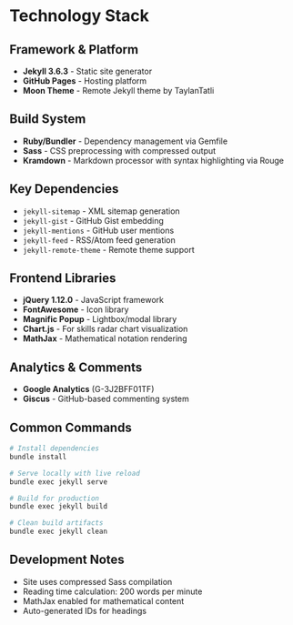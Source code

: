 # Technology Stack

## Framework & Platform
- **Jekyll 3.6.3** - Static site generator
- **GitHub Pages** - Hosting platform
- **Moon Theme** - Remote Jekyll theme by TaylanTatli

## Build System
- **Ruby/Bundler** - Dependency management via Gemfile
- **Sass** - CSS preprocessing with compressed output
- **Kramdown** - Markdown processor with syntax highlighting via Rouge

## Key Dependencies
- `jekyll-sitemap` - XML sitemap generation
- `jekyll-gist` - GitHub Gist embedding
- `jekyll-mentions` - GitHub user mentions
- `jekyll-feed` - RSS/Atom feed generation
- `jekyll-remote-theme` - Remote theme support

## Frontend Libraries
- **jQuery 1.12.0** - JavaScript framework
- **FontAwesome** - Icon library
- **Magnific Popup** - Lightbox/modal library
- **Chart.js** - For skills radar chart visualization
- **MathJax** - Mathematical notation rendering

## Analytics & Comments
- **Google Analytics** (G-3J2BFF01TF)
- **Giscus** - GitHub-based commenting system

## Common Commands
```bash
# Install dependencies
bundle install

# Serve locally with live reload
bundle exec jekyll serve

# Build for production
bundle exec jekyll build

# Clean build artifacts
bundle exec jekyll clean
```

## Development Notes
- Site uses compressed Sass compilation
- Reading time calculation: 200 words per minute
- MathJax enabled for mathematical content
- Auto-generated IDs for headings